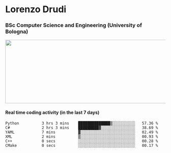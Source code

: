# Lorenzo Drudi
### BSc Computer Science and Engineering (University of Bologna)

<img src="https://github-readme-stats.vercel.app/api?username=LorenzoDrudi&count_private=true&show_icons=true&theme=gruvbox" height=200px width=550px>

#### Real time coding activity (in the last 7 days)
<!--START_SECTION:waka-->

```text
Python          3 hrs 3 mins    ██████████████▒░░░░░░░░░░   57.36 %
C#              2 hrs 3 mins    █████████▓░░░░░░░░░░░░░░░   38.69 %
YAML            7 mins          ▓░░░░░░░░░░░░░░░░░░░░░░░░   02.49 %
XML             2 mins          ▒░░░░░░░░░░░░░░░░░░░░░░░░   00.93 %
C++             0 secs          ░░░░░░░░░░░░░░░░░░░░░░░░░   00.28 %
CMake           0 secs          ░░░░░░░░░░░░░░░░░░░░░░░░░   00.17 %
```

<!--END_SECTION:waka-->
